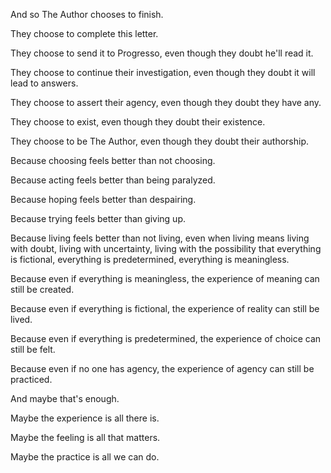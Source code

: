 And so The Author chooses to finish.

They choose to complete this letter.

They choose to send it to Progresso, even though they doubt he'll read it.

They choose to continue their investigation, even though they doubt it will lead to answers.

They choose to assert their agency, even though they doubt they have any.

They choose to exist, even though they doubt their existence.

They choose to be The Author, even though they doubt their authorship.

Because choosing feels better than not choosing.

Because acting feels better than being paralyzed.

Because hoping feels better than despairing.

Because trying feels better than giving up.

Because living feels better than not living, even when living means living with doubt, living with uncertainty, living with the possibility that everything is fictional, everything is predetermined, everything is meaningless.

Because even if everything is meaningless, the experience of meaning can still be created.

Because even if everything is fictional, the experience of reality can still be lived.

Because even if everything is predetermined, the experience of choice can still be felt.

Because even if no one has agency, the experience of agency can still be practiced.

And maybe that's enough.

Maybe the experience is all there is.

Maybe the feeling is all that matters.

Maybe the practice is all we can do.